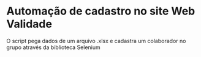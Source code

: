 # Automação de cadastro no site Web Validade

O script pega dados de um arquivo .xlsx e cadastra um colaborador no grupo através da biblioteca Selenium

